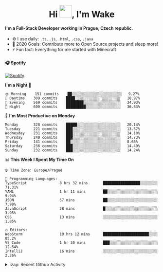 <h1 align="center">Hi <img src="https://raw.githubusercontent.com/MrWakeCZ/MrWakeCZ/master/Hi.gif" width="40px" />, I'm Wake</h1>

#### I'm a Full-Stack Developer working in Prague, Czech republic.
- ⚙️ I use daily: `.ts`, `.js`, `.html`, `.css`, `.java`
- 🥅 2020 Goals: Contribute more to Open Source projects and sleep more!
- ⚡ Fun fact: Everything for me started with Minecraft

#### 🎧 Spotify
[![Spotify](https://novatorem-delta-eight.vercel.app/api/spotify)](https://open.spotify.com/user/wakeecz)

<!--START_SECTION:waka-->
**I'm a Night 🦉** 

```text
🌞 Morning    151 commits    ██░░░░░░░░░░░░░░░░░░░░░░░   9.27% 
🌆 Daytime    309 commits    ████░░░░░░░░░░░░░░░░░░░░░   18.97% 
🌃 Evening    569 commits    ████████░░░░░░░░░░░░░░░░░   34.93% 
🌙 Night      600 commits    █████████░░░░░░░░░░░░░░░░   36.83%

```
📅 **I'm Most Productive on Monday** 

```text
Monday       328 commits    █████░░░░░░░░░░░░░░░░░░░░   20.14% 
Tuesday      221 commits    ███░░░░░░░░░░░░░░░░░░░░░░   13.57% 
Wednesday    231 commits    ███░░░░░░░░░░░░░░░░░░░░░░   14.18% 
Thursday     240 commits    ███░░░░░░░░░░░░░░░░░░░░░░   14.73% 
Friday       141 commits    ██░░░░░░░░░░░░░░░░░░░░░░░   8.66% 
Saturday     236 commits    ███░░░░░░░░░░░░░░░░░░░░░░   14.49% 
Sunday       232 commits    ███░░░░░░░░░░░░░░░░░░░░░░   14.24%

```


📊 **This Week I Spent My Time On** 

```text
⌚︎ Time Zone: Europe/Prague

💬 Programming Languages: 
TypeScript               8 hrs 32 mins       █████████████████░░░░░░░░   71.31% 
YAML                     1 hr 11 mins        ██░░░░░░░░░░░░░░░░░░░░░░░   9.94% 
JSON                     57 mins             ██░░░░░░░░░░░░░░░░░░░░░░░   7.98% 
JavaScript               28 mins             █░░░░░░░░░░░░░░░░░░░░░░░░   3.95% 
CSS                      13 mins             ░░░░░░░░░░░░░░░░░░░░░░░░░   1.85%

🔥 Editors: 
WebStorm                 10 hrs 12 mins      █████████████████████░░░░   85.2% 
VS Code                  1 hr 30 mins        ███░░░░░░░░░░░░░░░░░░░░░░   12.54% 
IntelliJ                 16 mins             ░░░░░░░░░░░░░░░░░░░░░░░░░   2.26%

```


<!--END_SECTION:waka-->

<details>
  <summary>:zap: Recent Github Activity</summary>

<!--START_SECTION:activity-->
1. ❗️ Opened issue [#574](https://github.com/Zrips/Residence/issues/574) in [Zrips/Residence](https://github.com/Zrips/Residence)
2. 🎉 Merged PR [#12](https://github.com/craftmania-cz/craftmanager/pull/12) in [craftmania-cz/craftmanager](https://github.com/craftmania-cz/craftmanager)
3. 🗣 Commented on [#12](https://github.com/craftmania-cz/craftmanager/issues/12) in [craftmania-cz/craftmanager](https://github.com/craftmania-cz/craftmanager)
4. 🎉 Merged PR [#10](https://github.com/craftmania-cz/craftmanager/pull/10) in [craftmania-cz/craftmanager](https://github.com/craftmania-cz/craftmanager)
5. 🎉 Merged PR [#11](https://github.com/craftmania-cz/craftmanager/pull/11) in [craftmania-cz/craftmanager](https://github.com/craftmania-cz/craftmanager)
<!--END_SECTION:activity-->

</details>
